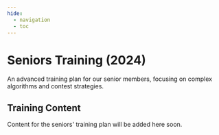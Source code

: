 ```yaml
---
hide:
  - navigation
  - toc
---
```


<div class="hero-section">
  <h1>Seniors Training (2024)</h1>
  <p class="hero-subtitle">An advanced training plan for our senior members, focusing on complex algorithms and contest strategies.</p>
</div>

<div class="level-section">
  <h2>Training Content</h2>
  <p>Content for the seniors' training plan will be added here soon.</p>
</div>
